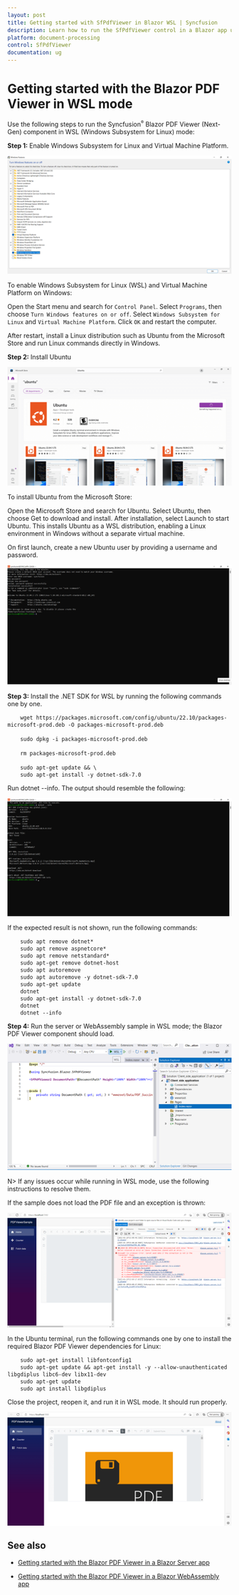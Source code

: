 ```yaml
---
layout: post
title: Getting started with SfPdfViewer in Blazor WSL | Syncfusion
description: Learn how to run the SfPdfViewer control in a Blazor app using Windows Subsystem for Linux (WSL).
platform: document-processing
control: SfPdfViewer
documentation: ug
---
```


# Getting started with the Blazor PDF Viewer in WSL mode

Use the following steps to run the Syncfusion<sup style="font-size:70%">&reg;</sup> Blazor PDF Viewer (Next-Gen) component in WSL (Windows Subsystem for Linux) mode:

**Step 1:** Enable Windows Subsystem for Linux and Virtual Machine Platform.

![Windows Features dialog with WSL and Virtual Machine Platform enabled](gettingstarted-images/turn-features.png)

To enable Windows Subsystem for Linux (WSL) and Virtual Machine Platform on Windows:

Open the Start menu and search for `Control Panel`. Select `Programs`, then choose `Turn Windows features on or off`. Select `Windows Subsystem for Linux` and `Virtual Machine Platform`. Click `OK` and restart the computer.

After restart, install a Linux distribution such as Ubuntu from the Microsoft Store and run Linux commands directly in Windows.

**Step 2:** Install Ubuntu

![Ubuntu install page in Microsoft Store](gettingstarted-images/ubuntu-install.png)

To install Ubuntu from the Microsoft Store:

Open the Microsoft Store and search for Ubuntu. Select Ubuntu, then choose Get to download and install. After installation, select Launch to start Ubuntu. This installs Ubuntu as a WSL distribution, enabling a Linux environment in Windows without a separate virtual machine.

On first launch, create a new Ubuntu user by providing a username and password.

![Ubuntu first-run prompt for username and password](gettingstarted-images/username-password.png)

**Step 3:** Install the .NET SDK for WSL by running the following commands one by one.

```
    wget https://packages.microsoft.com/config/ubuntu/22.10/packages-microsoft-prod.deb -O packages-microsoft-prod.deb

    sudo dpkg -i packages-microsoft-prod.deb

    rm packages-microsoft-prod.deb

    sudo apt-get update && \
    sudo apt-get install -y dotnet-sdk-7.0

```

Run dotnet --info. The output should resemble the following:

![Create-new-blazor-wsl-app](gettingstarted-images/dotnet-info.png)

If the expected result is not shown, run the following commands:

```
    sudo apt remove dotnet*
    sudo apt remove aspnetcore*
    sudo apt remove netstandard*
    sudo apt-get remove dotnet-host
    sudo apt autoremove
    sudo apt autoremove -y dotnet-sdk-7.0
    sudo apt-get update
    dotnet
    sudo apt-get install -y dotnet-sdk-7.0
    dotnet
    dotnet --info
```
**Step 4:** Run the server or WebAssembly sample in WSL mode; the Blazor PDF Viewer component should load.

![Blazor app running in WSL mode](gettingstarted-images/WSL-Mode.png)

N> If any issues occur while running in WSL mode, use the following instructions to resolve them.

If the sample does not load the PDF file and an exception is thrown:

![Exception shown when PDF fails to load](gettingstarted-images/exception.png)

In the Ubuntu terminal, run the following commands one by one to install the required Blazor PDF Viewer dependencies for Linux:

```
    sudo apt-get install libfontconfig1
    sudo apt-get update && apt-get install -y --allow-unauthenticated libgdiplus libc6-dev libx11-dev
    sudo apt-get update
    sudo apt install libgdiplus

```

Close the project, reopen it, and run it in WSL mode. It should run properly.

![Blazor PDF Viewer running successfully in WSL mode](gettingstarted-images/final.png)

## See also

* [Getting started with the Blazor PDF Viewer in a Blazor Server app](./server-side-application)

* [Getting started with the Blazor PDF Viewer in a Blazor WebAssembly app](./web-assembly-application)
